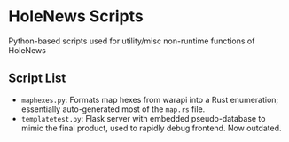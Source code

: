 # HoleNews Scripts

Python-based scripts used for utility/misc non-runtime functions of HoleNews

## Script List

- `maphexes.py`: Formats map hexes from warapi into a Rust enumeration; essentially auto-generated most of the `map.rs` file.
- `templatetest.py`: Flask server with embedded pseudo-database to mimic the final product, used to rapidly debug frontend. Now outdated.
